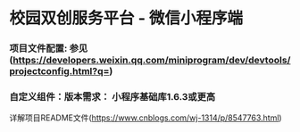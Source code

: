 # 校园双创服务平台 - 微信小程序端

### 项目文件配置: 参见(https://developers.weixin.qq.com/miniprogram/dev/devtools/projectconfig.html?q=)

### 自定义组件：版本需求： 小程序基础库1.6.3或更高


详解项目README文件(https://www.cnblogs.com/wj-1314/p/8547763.html)
